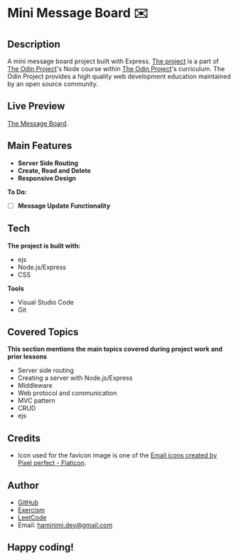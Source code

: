 # Mini Message Board ✉️
## Description
A mini message board project built with Express. [The project](https://www.theodinproject.com/lessons/nodejs-mini-message-board) is a part of [The Odin Project](https://www.theodinproject.com/dashboard)'s Node course within [The Odin Project](https://www.theodinproject.com/dashboard)'s curriculum. The Odin Project provides a high quality web development education maintained by an open source community.
## Live Preview
[The Message Board](https://mini-message-board-jwyt.onrender.com/).
## Main Features
- **Server Side Routing**
- **Create, Read and Delete**
- **Responsive Design**

**To Do:**
- [ ] **Message Update Functionality**
## Tech
**The project is built with:**
- ejs
- Node.js/Express
- CSS

**Tools**
- Visual Studio Code
- Git
## Covered Topics
**This section mentions the main topics covered during project work and prior lessons**
- Server side routing
- Creating a server with Node.js/Express
- Middleware
- Web protocol and communication
- MVC pattern
- CRUD
- ejs
<!-- ## Reflection -->
## Credits
- Icon used for the favicon image is one of the [Email icons created by Pixel perfect - Flaticon](https://www.flaticon.com/free-icons/email).
## Author
- [GitHub](https://github.com/Haminimi)
- [Exercism](https://exercism.org/profiles/Haminimi)
- [LeetCode](https://leetcode.com/Haminimi/)
- Email: haminimi.dev@gmail.com
## Happy coding!
